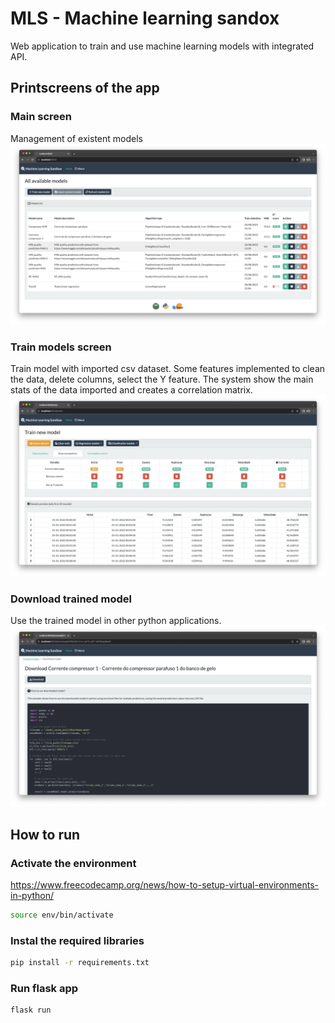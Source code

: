 # MLS - Machine learning sandox
Web application to train and use machine learning models with integrated API.

## Printscreens of the app

### Main screen
Management of existent models
![alt text](https://github.com/CLSoftSilvestre/Machine-Learning-Sandbox/blob/main/screenshots/mainscreen.png?raw=true)

### Train  models screen
Train model with imported csv dataset. Some features implemented to clean the data, delete columns, select the Y feature. The system show the main stats of the data imported and creates a correlation matrix.
![alt text](https://github.com/CLSoftSilvestre/Machine-Learning-Sandbox/blob/main/screenshots/trainmodel.png?raw=true)

### Download trained model
Use the trained model in other python applications.
![alt text](https://github.com/CLSoftSilvestre/Machine-Learning-Sandbox/blob/main/screenshots/download.png?raw=true)

## How to run

### Activate the environment
https://www.freecodecamp.org/news/how-to-setup-virtual-environments-in-python/
```bash
source env/bin/activate
```

### Instal the required libraries
```bash
pip install -r requirements.txt
```

### Run flask app
```bash
flask run
```
